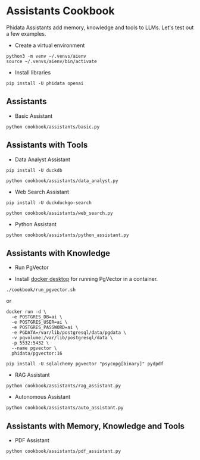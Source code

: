 # Assistants Cookbook

Phidata Assistants add memory, knowledge and tools to LLMs. Let's test out a few examples.

- Create a virtual environment

```shell
python3 -m venv ~/.venvs/aienv
source ~/.venvs/aienv/bin/activate
```

- Install libraries

```shell
pip install -U phidata openai
```

## Assistants

- Basic Assistant

```shell
python cookbook/assistants/basic.py
```

## Assistants with Tools

- Data Analyst Assistant

```shell
pip install -U duckdb
```

```shell
python cookbook/assistants/data_analyst.py
```

- Web Search Assistant

```shell
pip install -U duckduckgo-search
```

```shell
python cookbook/assistants/web_search.py
```

- Python Assistant

```shell
python cookbook/assistants/python_assistant.py
```

## Assistants with Knowledge

- Run PgVector

- Install [docker desktop](https://docs.docker.com/desktop/install/mac-install/) for running PgVector in a container.

```shell
./cookbook/run_pgvector.sh
```

or

```shell
docker run -d \
  -e POSTGRES_DB=ai \
  -e POSTGRES_USER=ai \
  -e POSTGRES_PASSWORD=ai \
  -e PGDATA=/var/lib/postgresql/data/pgdata \
  -v pgvolume:/var/lib/postgresql/data \
  -p 5532:5432 \
  --name pgvector \
  phidata/pgvector:16
```

```shell
pip install -U sqlalchemy pgvector "psycopg[binary]" pydpdf
```

- RAG Assistant

```shell
python cookbook/assistants/rag_assistant.py
```

- Autonomous Assistant

```shell
python cookbook/assistants/auto_assistant.py
```

## Assistants with Memory, Knowledge and Tools

- PDF Assistant

```shell
python cookbook/assistants/pdf_assistant.py
```
